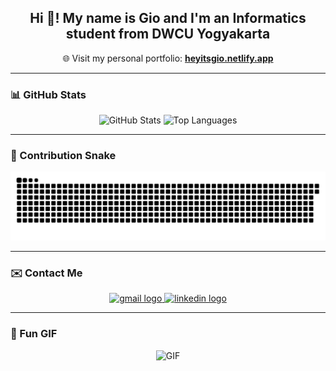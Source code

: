 <h2 align="center">Hi 👋! My name is Gio and I'm an Informatics student from DWCU Yogyakarta</h2>

<p align="center">
  🌐 Visit my personal portfolio: <a href="https://heyitsgio.netlify.app/" target="_blank"><strong>heyitsgio.netlify.app</strong></a>
</p>

---

### 📊 GitHub Stats

<p align="center">
  <img src="https://github-readme-stats.vercel.app/api?username=Gio71220924&hide_title=false&hide_rank=false&show_icons=true&include_all_commits=true&count_private=true&disable_animations=false&theme=radical&locale=en&hide_border=false" height="150" alt="GitHub Stats" />
  <img src="https://github-readme-stats.vercel.app/api/top-langs?username=Gio71220924&locale=en&hide_title=false&layout=compact&card_width=320&langs_count=5&theme=radical&hide_border=false" height="150" alt="Top Languages" />
</p>

---

### 🐍 Contribution Snake

<p align="center">
  <img src="https://raw.githubusercontent.com/Gio71220924/Gio71220924/output/snake.svg" alt="Snake animation" />
</p>

---

### ✉️ Contact Me

<p align="center">
  <a href="mailto:steve27041892@gmail.com" target="_blank">
    <img src="https://img.shields.io/static/v1?message=Gmail&logo=gmail&label=&color=D14836&logoColor=white&labelColor=&style=for-the-badge" height="35" alt="gmail logo" />
  </a>
  <a href="https://www.linkedin.com/in/giohp/" target="_blank">
    <img src="https://img.shields.io/static/v1?message=LinkedIn&logo=linkedin&label=&color=0077B5&logoColor=white&labelColor=&style=for-the-badge" height="35" alt="linkedin logo" />
  </a>
</p>

---

### 🎯 Fun GIF

<p align="center">
  <img src="https://media.giphy.com/media/3o7bug2wkdhpf7kbFS/giphy.gif?cid=790b7611fq6qv028bwejuc163grhpw92v1rvnwo224zsib2y&ep=v1_gifs_search&rid=giphy.gif&ct=g" height="150" alt="GIF" />
</p>
